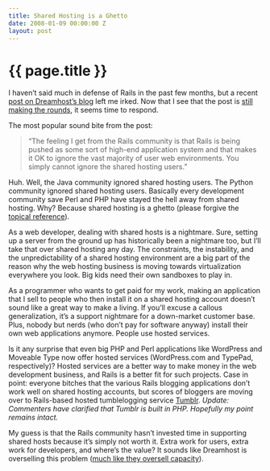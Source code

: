 ```yaml
---
title: Shared Hosting is a Ghetto
date: 2008-01-09 00:00:00 Z
layout: post
---
```


{{ page.title }}
================

I haven’t said much in defense of Rails in the past few months, but a recent [post on Dreamhost’s blog](http://blog.dreamhost.com/2008/01/07/how-ruby-on-rails-could-be-much-better/) left me irked. Now that I see that the post is [still making the rounds](http://daringfireball.net/linked/2008/january#wed-09-rails_dh), it seems time to respond.

The most popular sound bite from the post:

> “The feeling I get from the Rails community is that Rails is being pushed as some sort of high-end application system and that makes it OK to ignore the vast majority of user web environments. You simply cannot ignore the shared hosting users.”

Huh. Well, the Java community ignored shared hosting users. The Python community ignored shared hosting users. Basically every development community save Perl and PHP have stayed the hell away from shared hosting. Why? Because shared hosting is a ghetto (please forgive the [topical reference](http://tailrank.com/4456975/Rails-Is-A-Ghetto)).

As a web developer, dealing with shared hosts is a nightmare. Sure, setting up a server from the ground up has historically been a nightmare too, but I’ll take that over shared hosting any day. The constraints, the instability, and the unpredictability of a shared hosting environment are a big part of the reason why the web hosting business is moving towards virtualization everywhere you look. Big kids need their own sandboxes to play in.

As a programmer who wants to get paid for my work, making an application that I sell to people who then install it on a shared hosting account doesn’t sound like a great way to make a living. If you’ll excuse a callous generalization, it’s a support nightmare for a down-market customer base. Plus, nobody but nerds (who don’t pay for software anyway) install their own web applications anymore. People use hosted services.

Is it any surprise that even big PHP and Perl applications like WordPress and Moveable Type now offer hosted services (WordPress.com and TypePad, respectively)? Hosted services are a better way to make money in the web development business, and Rails is a better fit for such projects. Case in point: everyone bitches that the various Rails blogging applications don’t work well on shared hosting accounts, but scores of bloggers are moving over to Rails-based hosted tumblelogging service [Tumblr](http://www.tumblr.com/). *Update: Commenters have clarified that Tumblr is built in PHP. Hopefully my point remains intact.*

My guess is that the Rails community hasn’t invested time in supporting shared hosts because it’s simply not worth it. Extra work for users, extra work for developers, and where’s the value? It sounds like Dreamhost is overselling this problem ([much like they oversell capacity](http://scott.yang.id.au/2006/01/the-dark-side-of-dreamhost/)).
